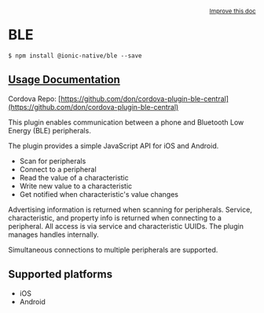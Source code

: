 
<a style="float:right;font-size:12px;" href="http://github.com/driftyco/ionic-native/edit/master/src/@ionic-native/plugins/ble/index.ts#L1">
  Improve this doc
</a>

# BLE
<!-- end header block -->

```
$ npm install @ionic-native/ble --save
```

## [Usage Documentation](https://ionicframework.com/docs/v2/native/ble/)

Cordova Repo: [https://github.com/don/cordova-plugin-ble-central](https://github.com/don/cordova-plugin-ble-central)

<!-- description -->
This plugin enables communication between a phone and Bluetooth Low Energy (BLE) peripherals.

The plugin provides a simple JavaScript API for iOS and Android.

- Scan for peripherals
- Connect to a peripheral
- Read the value of a characteristic
- Write new value to a characteristic
- Get notified when characteristic's value changes

Advertising information is returned when scanning for peripherals. Service, characteristic, and property info is returned when connecting to a peripheral. All access is via service and characteristic UUIDs. The plugin manages handles internally.

Simultaneous connections to multiple peripherals are supported.

<!-- @platforms tag -->
## Supported platforms

- iOS
- Android

<!-- @platforms tag end -->
<!-- end for prop in method.decorators[0].argumentInfo -->
<!-- end content block -->
<!-- end body block -->
